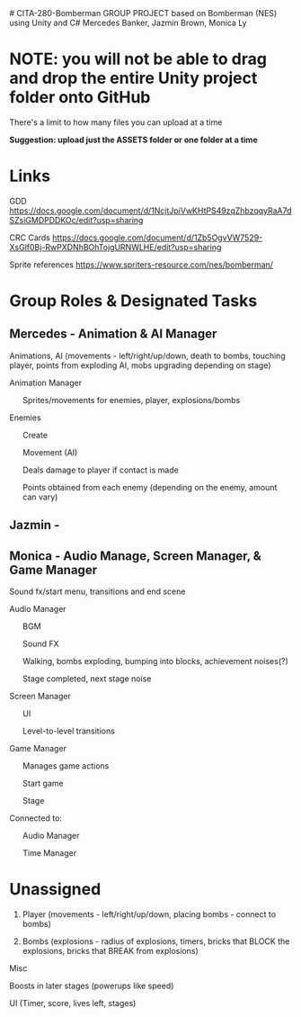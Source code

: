 
<html>
# CITA-280-Bomberman
GROUP PROJECT based on Bomberman (NES) using Unity and C#
Mercedes Banker, Jazmin Brown, Monica Ly


# NOTE: you will not be able to drag and drop the entire Unity project folder onto GitHub
There's a limit to how many files you can upload at a time 

<b> Suggestion: upload just the ASSETS folder or one folder at a time </b>


# Links
GDD https://docs.google.com/document/d/1NcjtJpiVwKHtPS49zqZhbzqqyRaA7dSZsiGMDPDDKOc/edit?usp=sharing 

CRC Cards https://docs.google.com/document/d/1Zb5OgvVW7529-XsGlf0Bj-RwPXDNhBOhTojgURNWLHE/edit?usp=sharing

Sprite references https://www.spriters-resource.com/nes/bomberman/


# Group Roles & Designated Tasks
<h2> Mercedes - Animation & AI Manager </h2>

Animations, AI (movements - left/right/up/down, death to bombs, touching player, points from exploding AI, mobs upgrading depending on stage)

Animation Manager 
<ul>
  Sprites/movements for enemies, player, explosions/bombs
  </ul>
  
Enemies
<ul>

Create

Movement (AI)

Deals damage to player if contact is made

Points obtained from each enemy (depending on the enemy, amount can vary)
</ul>



<h2> Jazmin - </h2>


<h2> Monica - Audio Manage, Screen Manager, & Game Manager </h2>

Sound fx/start menu, transitions and end scene 

Audio Manager
<ul>

BGM

Sound FX

Walking, bombs exploding, bumping into blocks, achievement noises(?)

Stage completed, next stage noise
</ul>

Screen Manager
<ul> 

UI

Level-to-level transitions
</ul>

Game Manager
<ul>

Manages game actions

Start game

Stage 
</ul> 

Connected to:
<ul>
Audio Manager

Time Manager
</ul>



# Unassigned

1. Player (movements - left/right/up/down, placing bombs - connect to bombs)

3. Bombs (explosions - radius of explosions, timers, bricks that BLOCK the explosions, bricks that BREAK from explosions)


Misc

Boosts in later stages (powerups like speed)

UI (Timer, score, lives left, stages)

</html>
